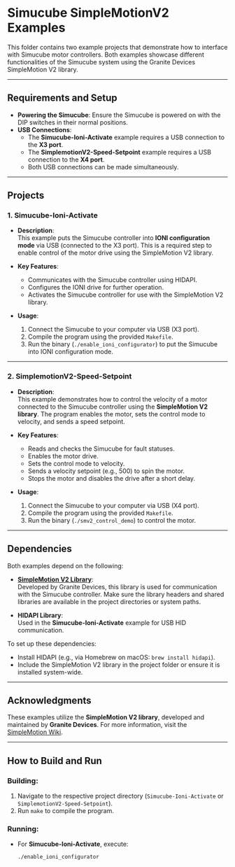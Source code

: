 # Simucube SimpleMotionV2 Examples

This folder contains two example projects that demonstrate how to interface with Simucube motor controllers. Both examples showcase different functionalities of the Simucube system using the Granite Devices SimpleMotion V2 library.

---

## Requirements and Setup

- **Powering the Simucube**: Ensure the Simucube is powered on with the DIP switches in their normal positions.
- **USB Connections**:
  - The **Simucube-Ioni-Activate** example requires a USB connection to the **X3 port**.
  - The **SimplemotionV2-Speed-Setpoint** example requires a USB connection to the **X4 port**.
  - Both USB connections can be made simultaneously.

---

## Projects

### 1. **Simucube-Ioni-Activate**
- **Description**:  
  This example puts the Simucube controller into **IONI configuration mode** via USB (connected to the X3 port). This is a required step to enable control of the motor drive using the SimpleMotion V2 library.

- **Key Features**:
  - Communicates with the Simucube controller using HIDAPI.
  - Configures the IONI drive for further operation.
  - Activates the Simucube controller for use with the SimpleMotion V2 library.

- **Usage**:
  1. Connect the Simucube to your computer via USB (X3 port).
  2. Compile the program using the provided `Makefile`.
  3. Run the binary (`./enable_ioni_configurator`) to put the Simucube into IONI configuration mode.

---

### 2. **SimplemotionV2-Speed-Setpoint**
- **Description**:  
  This example demonstrates how to control the velocity of a motor connected to the Simucube controller using the **SimpleMotion V2 library**. The program enables the motor, sets the control mode to velocity, and sends a speed setpoint.

- **Key Features**:
  - Reads and checks the Simucube for fault statuses.
  - Enables the motor drive.
  - Sets the control mode to velocity.
  - Sends a velocity setpoint (e.g., 500) to spin the motor.
  - Stops the motor and disables the drive after a short delay.

- **Usage**:
  1. Connect the Simucube to your computer via USB (X4 port).
  2. Compile the program using the provided `Makefile`.
  3. Run the binary (`./smv2_control_demo`) to control the motor.

---

## Dependencies

Both examples depend on the following:

- **[SimpleMotion V2 Library](https://granitedevices.com/wiki/SimpleMotion)**:  
  Developed by Granite Devices, this library is used for communication with the Simucube controller. Make sure the library headers and shared libraries are available in the project directories or system paths.
  
- **HIDAPI Library**:  
  Used in the **Simucube-Ioni-Activate** example for USB HID communication.

To set up these dependencies:
- Install HIDAPI (e.g., via Homebrew on macOS: `brew install hidapi`).
- Include the SimpleMotion V2 library in the project folder or ensure it is installed system-wide.

---

## Acknowledgments

These examples utilize the **SimpleMotion V2 library**, developed and maintained by **Granite Devices**. For more information, visit the [SimpleMotion Wiki](https://granitedevices.com/wiki/SimpleMotion).

---

## How to Build and Run

### Building:
1. Navigate to the respective project directory (`Simucube-Ioni-Activate` or `SimplemotionV2-Speed-Setpoint`).
2. Run `make` to compile the program.

### Running:
- For **Simucube-Ioni-Activate**, execute:  
  ```bash
  ./enable_ioni_configurator

